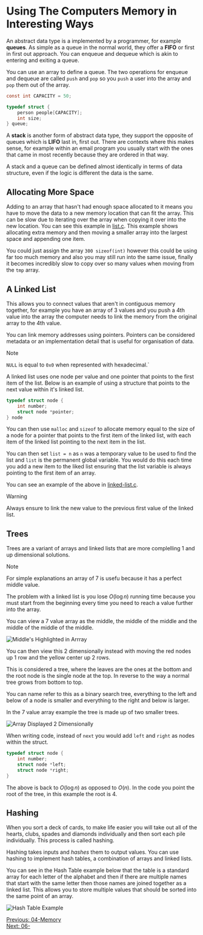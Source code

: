 # Using The Computers Memory in Interesting Ways

An abstract data type is a implemented by a programmer, for example __queues__. As simple as a queue in the normal world, they offer a __FIFO__ or first in first out approach. You can enqueue and dequeue which is akin to entering and exiting a queue. 

You can use an array to define a queue. The two operations for enqueue and dequeue are called `push` and `pop` so you `push` a user into the array and `pop` them out of the array. 

```c
const int CAPACITY = 50;

typedef struct {
    person people[CAPACITY];
    int size;
} queue;
```

A __stack__ is another form of abstract data type, they support the opposite of queues which is __LIFO__ last in, first out. There are contexts where this makes sense, for example within an email program you usually start with the ones that came in most recently because they are ordered in that way.

A stack and a queue can be defined almost identically in terms of data structure, even if the logic is different the data is the same.

## Allocating More Space

Adding to an array that hasn't had enough space allocated to it means you have to move the data to a new memory location that can fit the array. This can be slow due to iterating over the array when copying it over into the new location. You can see this example in [list.c](./list.c). This example shows allocating extra memory and then moving a smaller array into the largest space and appending one item.

You could just assign the array `300 sizeof(int)` however this could be using far too much memory and also you may still run into the same issue, finally it becomes incredibly slow to copy over so many values when moving from the `tmp` array.

## A Linked List

This allows you to connect values that aren't in contiguous memory together, for example you have an array of 3 values and you push a 4th value into the array the computer needs to link the memory from the original array to the 4th value.

You can link memory addresses using pointers. Pointers can be considered metadata or an implementation detail that is useful for organisation of data. 

> [!NOTE]
> `NULL` is equal to `0x0` when represented with hexadecimal.`

A linked list uses one node per value and one pointer that points to the first item of the list.  Below is an example of using a structure that points to the next value within it's linked list.

``` c 
typedef struct node {
    int number;
    struct node *pointer;
} node
```

You can then use `malloc` and `sizeof` to allocate memory equal to the size of a node for a pointer that points to the first item of the linked list, with each item of the linked list pointing to the next item in the list.

You can then set `list = n` as `n` was a temporary value to be used to find the list and `list` is the permanent global variable. You would do this each time you add a new item to the liked list ensuring that the list variable is always pointing to the first item of an array.

You can see an example of the above in [linked-list.c](./linked-list.c).

> [!WARNING]
> Always ensure to link the new value to the previous first value of the linked list.

## Trees

Trees are a variant of arrays and linked lists that are more complelling 1 and up dimensional solutions.

> [!NOTE]
> For simple explanations an array of 7 is usefu because it has a perfect middle value.

The problem with a linked list is you lose $O(\log{n})$ running time because you must start from the beginning every time you need to reach a value further into the array.

You can view a 7 value array as the middle, the middle of the middle and the middle of the middle of the middle.

![Middle's Highlighted in Arrray](https://github.com/maclong9/harvard-compsci/assets/115668288/683f9f23-5609-426f-be1c-5590b60a5f11)

You can then view this 2 dimensionally instead with moving the red nodes up 1 row and the yellow center up 2 rows. 

This is considered a tree, where the leaves are the ones at the bottom and the root node is the single node at the top. In reverse to the way a normal tree grows from bottom to top.

You can name refer to this as a binary search tree, everything to the left and below of a node is smaller and everything to the right and below is larger.

In the 7 value array example the tree is made up of two smaller trees.

![Array Displayed 2 Dimensionally](https://github.com/maclong9/harvard-compsci/assets/115668288/3a3876b2-b675-4c6a-8735-b665f5ca5a7e)

When writing code, instead of `next` you would add `left` and `right` as nodes within the struct.

``` c
typedef struct node {
    int number;
    struct node *left;
    struct node *right;
}
```

The above is back to $O(\log{n})$ as opposed to $O(n)$. In the code you point the root of the tree, in this example the root is 4.

## Hashing

When you sort a deck of cards, to make life easier you will take out all of the hearts, clubs, spades and diamonds individually and then sort each pile individually. This process is called hashing. 

Hashing takes inputs and _hashes_ them to output values. You can use hashing to implement hash tables, a combination of arrays and linked lists. 

You can see in the Hash Table example below that the table is a standard array for each letter of the alphabet and then if there are multiple names that start with the same letter then those names are joined together as a linked list. This allows you to store multiple values that should be sorted into the same point of an array.

![Hash Table Example](https://github.com/maclong9/harvard-compsci/assets/115668288/683d4dc5-b533-4c67-b91b-1cf30df25a83)

[Previous: 04-Memory](../04-Memory/README.md) <br />
[Next: 06-](../06-) 
